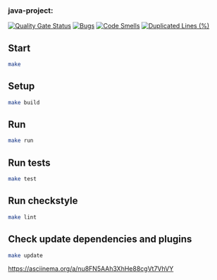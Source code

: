### java-project:
[![Quality Gate Status](https://sonarcloud.io/api/project_badges/measure?project=ikeykeyn_java-project-61&metric=alert_status)](https://sonarcloud.io/summary/new_code?id=ikeykeyn_java-project-61)
[![Bugs](https://sonarcloud.io/api/project_badges/measure?project=ikeykeyn_java-project-61&metric=bugs)](https://sonarcloud.io/summary/new_code?id=ikeykeyn_java-project-61)
[![Code Smells](https://sonarcloud.io/api/project_badges/measure?project=ikeykeyn_java-project-61&metric=code_smells)](https://sonarcloud.io/summary/new_code?id=ikeykeyn_java-project-61)
[![Duplicated Lines (%)](https://sonarcloud.io/api/project_badges/measure?project=ikeykeyn_java-project-61&metric=duplicated_lines_density)](https://sonarcloud.io/summary/new_code?id=ikeykeyn_java-project-61)
## Start

```bash
make
```

## Setup

```bash
make build
```

## Run

```bash
make run
```

## Run tests

```bash
make test
```

## Run checkstyle

```bash
make lint
```

## Check update dependencies and plugins

```bash
make update
```

https://asciinema.org/a/nu8FN5AAh3XhHe88cgVt7VhVY
 